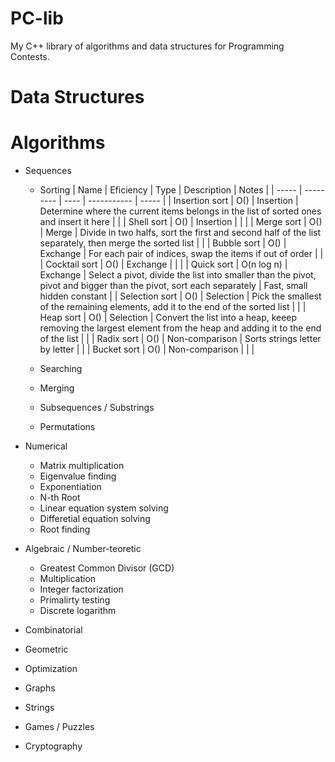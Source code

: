PC-lib
======

My C++ library of algorithms and data structures for Programming Contests.

Data Structures
===============



Algorithms
==========
- Sequences
	- Sorting
| Name  | Eficiency | Type | Description | Notes |
| ----- | --------- | ---- | ----------- | ----- |
| Insertion sort | O() | Insertion | Determine where the current items belongs in the list of sorted ones and insert it here |  |
| Shell sort | O() | Insertion |  |  |
| Merge sort | O() | Merge | Divide in two halfs, sort the first and second half of the list separately, then merge the sorted list |  |
| Bubble sort | O() | Exchange | For each pair of indices, swap the items if out of order |  |
| Cocktail sort | O() | Exchange |  |  |
| Quick sort | O(n log n) | Exchange | Select a pivot, divide the list into smaller than the pivot, pivot and bigger than the pivot, sort each separately  | Fast, small hidden constant |
| Selection sort | O() | Selection | Pick the smallest of the remaining elements, add it to the end of the sorted list |  |
| Heap sort | O() | Selection | Convert the list into a heap, keeep removing the largest element from the heap and adding it to the end of the list |  |
| Radix sort | O() | Non-comparison | Sorts strings letter by letter |  |
| Bucket sort | O() | Non-comparison |  |  |

	- Searching
	- Merging
	- Subsequences / Substrings
	- Permutations

- Numerical
	- Matrix multiplication
	- Eigenvalue finding
	- Exponentiation
	- N-th Root
	- Linear equation system solving
	- Differetial equation solving
	- Root finding

- Algebraic / Number-teoretic
	- Greatest Common Divisor (GCD)
	- Multiplication
	- Integer factorization
	- Primalirty testing
	- Discrete logarithm

- Combinatorial

- Geometric

- Optimization

- Graphs

- Strings

- Games / Puzzles

- Cryptography



